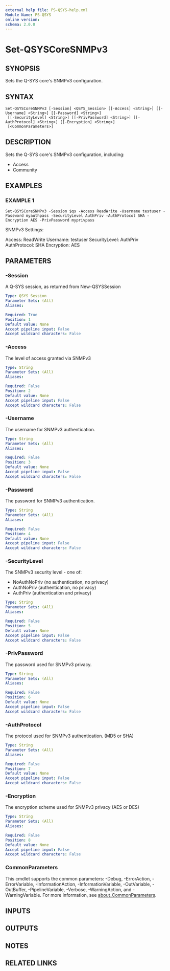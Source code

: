 ```yaml
---
external help file: PS-QSYS-help.xml
Module Name: PS-QSYS
online version:
schema: 2.0.0
---
```


# Set-QSYSCoreSNMPv3

## SYNOPSIS
Sets the Q-SYS core's SNMPv3 configuration.

## SYNTAX

```
Set-QSYSCoreSNMPv3 [-Session] <QSYS_Session> [[-Access] <String>] [[-Username] <String>] [[-Password] <String>]
 [[-SecurityLevel] <String>] [[-PrivPassword] <String>] [[-AuthProtocol] <String>] [[-Encryption] <String>]
 [<CommonParameters>]
```

## DESCRIPTION
Sets the Q-SYS core's SNMPv3 configuration, including:
 - Access
 - Community

## EXAMPLES

### EXAMPLE 1
```
Set-QSYSCoreSNMPv3 -Session $qs -Access ReadWrite -Username testuser -Password myauthpass -SecurityLevel AuthPriv -AuthProtocol SHA -Encryption AES -PrivPassword myprivpass
```

SNMPv3 Settings:

Access: ReadWrite
Username: testuser
SecurityLevel: AuthPriv
AuthProtocol: SHA
Encryption: AES

## PARAMETERS

### -Session
A Q-SYS session, as returned from New-QSYSSession

```yaml
Type: QSYS_Session
Parameter Sets: (All)
Aliases:

Required: True
Position: 1
Default value: None
Accept pipeline input: False
Accept wildcard characters: False
```

### -Access
The level of access granted via SNMPv3

```yaml
Type: String
Parameter Sets: (All)
Aliases:

Required: False
Position: 2
Default value: None
Accept pipeline input: False
Accept wildcard characters: False
```

### -Username
The username for SNMPv3 authentication.

```yaml
Type: String
Parameter Sets: (All)
Aliases:

Required: False
Position: 3
Default value: None
Accept pipeline input: False
Accept wildcard characters: False
```

### -Password
The password for SNMPv3 authentication.

```yaml
Type: String
Parameter Sets: (All)
Aliases:

Required: False
Position: 4
Default value: None
Accept pipeline input: False
Accept wildcard characters: False
```

### -SecurityLevel
The SNMPv3 security level - one of:
 - NoAuthNoPriv (no authentication, no privacy)
 - AuthNoPriv (authentication, no privacy)
 - AuthPriv (authentication and privacy)

```yaml
Type: String
Parameter Sets: (All)
Aliases:

Required: False
Position: 5
Default value: None
Accept pipeline input: False
Accept wildcard characters: False
```

### -PrivPassword
The password used for SNMPv3 privacy.

```yaml
Type: String
Parameter Sets: (All)
Aliases:

Required: False
Position: 6
Default value: None
Accept pipeline input: False
Accept wildcard characters: False
```

### -AuthProtocol
The protocol used for SNMPv3 authentication.
(MD5 or SHA)

```yaml
Type: String
Parameter Sets: (All)
Aliases:

Required: False
Position: 7
Default value: None
Accept pipeline input: False
Accept wildcard characters: False
```

### -Encryption
The encryption scheme used for SNMPv3 privacy
(AES or DES)

```yaml
Type: String
Parameter Sets: (All)
Aliases:

Required: False
Position: 8
Default value: None
Accept pipeline input: False
Accept wildcard characters: False
```

### CommonParameters
This cmdlet supports the common parameters: -Debug, -ErrorAction, -ErrorVariable, -InformationAction, -InformationVariable, -OutVariable, -OutBuffer, -PipelineVariable, -Verbose, -WarningAction, and -WarningVariable. For more information, see [about_CommonParameters](http://go.microsoft.com/fwlink/?LinkID=113216).

## INPUTS

## OUTPUTS

## NOTES

## RELATED LINKS
